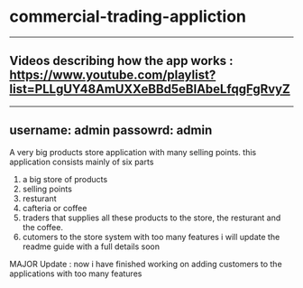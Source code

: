 # commercial-trading-appliction
------
Videos describing how the app works :
https://www.youtube.com/playlist?list=PLLgUY48AmUXXeBBd5eBlAbeLfqgFgRvyZ
-----
------------------------
username: admin
passowrd: admin
---------------------
A very big products store application with many selling points.
this application consists mainly of six parts
1. a big store of products
2. selling points
3. resturant
4. cafteria or coffee
5. traders that supplies all these products to the store, the resturant and the coffee.
6.   cutomers to the store system with too many features
i will update the readme guide with a full details soon


MAJOR Update :
now i have finished working on adding customers to the applications with too many features
